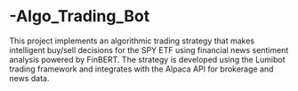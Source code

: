 # -Algo_Trading_Bot
This project implements an algorithmic trading strategy that makes intelligent buy/sell decisions for the SPY ETF using financial news sentiment analysis powered by FinBERT. The strategy is developed using the Lumibot trading framework and integrates with the Alpaca API for brokerage and news data.
